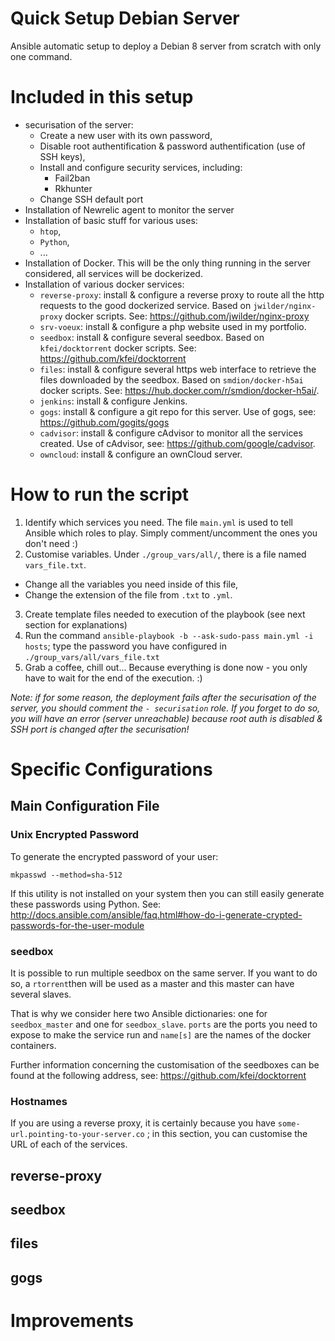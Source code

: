 # Quick Setup Debian Server

Ansible automatic setup to deploy a Debian 8 server from scratch with only one command.

# Included in this setup

* securisation of the server:
    - Create a new user with its own password,
    - Disable root authentification & password authentification (use of SSH keys),
    - Install and configure security services, including:
        + Fail2ban
        + Rkhunter
    - Change SSH default port
* Installation of Newrelic agent to monitor the server
* Installation of basic stuff for various uses:
    - `htop`,
    - `Python`,
    - ...
* Installation of Docker. This will be the only thing running in the server considered, all services will be dockerized.
* Installation of various docker services:
    - `reverse-proxy`: install & configure a reverse proxy to route all the http requests to the good dockerized service. Based on `jwilder/nginx-proxy` docker scripts. See: https://github.com/jwilder/nginx-proxy
    - `srv-voeux`: install & configure a php website used in my portfolio.
    - `seedbox`: install & configure several seedbox. Based on `kfei/docktorrent` docker scripts. See: https://github.com/kfei/docktorrent
    - `files`: install & configure several https web interface to retrieve the files downloaded by the seedbox. Based on `smdion/docker-h5ai` docker scripts. See: https://hub.docker.com/r/smdion/docker-h5ai/.
    - `jenkins`: install & configure Jenkins.
    - `gogs`: install & configure a git repo for this server. Use of gogs, see: https://github.com/gogits/gogs
    - `cadvisor`: install & configure cAdvisor to monitor all the services created. Use of cAdvisor, see: https://github.com/google/cadvisor.
    - `owncloud`: install & configure an ownCloud server.

# How to run the script

1. Identify which services you need. The file `main.yml` is used to tell Ansible which roles to play. Simply comment/uncomment the ones you don't need :)
2. Customise variables. Under `./group_vars/all/`, there is a file named `vars_file.txt`.
  * Change all the variables you need inside of this file,
  * Change the extension of the file from `.txt` to `.yml`.
3. Create template files needed to execution of the playbook (see next section for explanations)
4. Run the command `ansible-playbook -b --ask-sudo-pass main.yml -i hosts`; type the password you have configured in `./group_vars/all/vars_file.txt`
5. Grab a coffee, chill out... Because everything is done now - you only have to wait for the end of the execution. :)

_Note: if for some reason, the deployment fails after the securisation of the server, you should comment the `- securisation` role. If you forget to do so, you will have an error (server unreachable) because root auth is disabled & SSH port is changed after the securisation!_

# Specific Configurations
## Main Configuration File
### Unix Encrypted Password
To generate the encrypted password of your user:
```
mkpasswd --method=sha-512
```

If this utility is not installed on your system then you can still easily generate these passwords using Python. See: http://docs.ansible.com/ansible/faq.html#how-do-i-generate-crypted-passwords-for-the-user-module

### seedbox

It is possible to run multiple seedbox on the same server. If you want to do so, a `rtorrent`then will be used as a master and this master can have several slaves.

That is why we consider here two Ansible dictionaries: one for `seedbox_master` and one for `seedbox_slave`. `ports` are the ports you need to expose to make the service run and `name[s]` are the names of the docker containers.

Further information concerning the customisation of the seedboxes can be found at the following address, see: https://github.com/kfei/docktorrent

### Hostnames

If you are using a reverse proxy, it is certainly because you have `some-url.pointing-to-your-server.co` ; in this section, you can customise the URL of each of the services.

## reverse-proxy
## seedbox
## files
## gogs

# Improvements



